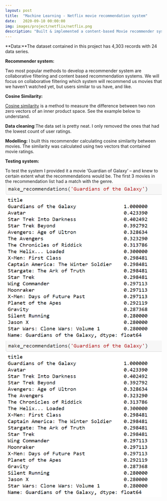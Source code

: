 ```yaml
---
layout: post
title:  "Machine Learning - Netflix movie recommendation system"
date:   2020-09-10 00:00:00
img: images/project/netflix/netflix.png
description: "Built & implemented a content-based Movie recommender system using SK Learn library. The cosine similarity metrics were used that denotes similarity between two movies."
---
```


**Data:**The dataset contained in this project has 4,303 records with 24 data series.

**Recommender system:**

Two most popular methods to develop a recommender system are collaborative filtering and content based recommendation systems. We will focus on collaborative filtering which system will recommend us movies that we haven’t watched yet, but users similar to us have, and like.

**Cosine Similarity:**

[Cosine similarity](https://en.wikipedia.org/wiki/Cosine_similarity) is a method to measure the difference between two non zero vectors of an inner product space. See the example below to understand.

**Data cleaning**:The data set is pretty neat. I only removed the ones that had the lowest count of user ratings.

**Modelling:** I built this recommender calculating cosine similarity between movies. The similarity was calculated using two vectors that contained movie ratings.

**Testing system:**

To test the system I provided it a movie ‘Guardian of Galaxy’ – and knew to certain extent what the recommendations would be. The first 3 movies in the recommendation list had a match with the genre.
![](/images/project/Netflix/Results.PNG)
![](/images/project/netflix/Results.png)
